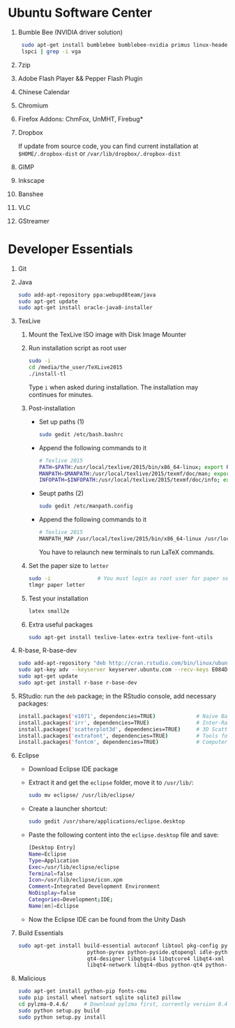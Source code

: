 Ubuntu Software Center
======================

1. Bumble Bee (NVIDIA driver solution)
   ```sh
    sudo apt-get install bumblebee bumblebee-nvidia primus linux-headers-generic
    lspci | grep -i vga
   ```

2. 7zip

3. Adobe Flash Player && Pepper Flash Plugin

4. Chinese Calendar

5. Chromium

6. Firefox Addons: ChmFox, UnMHT, Firebug*

7. Dropbox

   If update from source code, you can find current installation at ```$HOME/.dropbox-dist```
   or ```/var/lib/dropbox/.dropbox-dist```

8. GIMP

9. Inkscape

10. Banshee

11. VLC

12. GStreamer


Developer Essentials
====================

1. Git

2. Java
   ```sh
   sudo add-apt-repository ppa:webupd8team/java
   sudo apt-get update
   sudo apt-get install oracle-java8-installer
   ```

3. TexLive

   1. Mount the TexLive ISO image with Disk Image Mounter

   2. Run installation script as root user

      ```sh
      sudo -i
      cd /media/the_user/TeXLive2015
      ./install-tl
      ```

      Type ```i``` when asked during installation. The installation may continues for minutes.

   3. Post-installation

      - Set up paths (1)

        ```sh
        sudo gedit /etc/bash.bashrc
        ```

      - Append the following commands to it

        ```sh
        # Texlive 2015
        PATH=$PATH:/usr/local/texlive/2015/bin/x86_64-linux; export PATH
        MANPATH=$MANPATH:/usr/local/texlive/2015/texmf/doc/man; export MANPATH
        INFOPATH=$INFOPATH:/usr/local/texlive/2015/texmf/doc/info; export INFOPATH
        ```

      - Seupt paths (2)

        ```sh
        sudo gedit /etc/manpath.config
        ```

      - Append the following commands to it

        ```sh
        # Texlive 2015
        MANPATH_MAP /usr/local/texlive/2015/bin/x86_64-linux /usr/local/texlive/2015/texmf/doc/man
        ```

        You have to relaunch new terminals to run LaTeX commands.

   4. Set the paper size to ```letter```

      ```sh
      sudo -i               # You must login as root user for paper setting
      tlmgr paper letter
      ```

   5. Test your installation

      ```sh
      latex small2e
      ```

   6. Extra useful packages

      ```sh
      sudo apt-get install texlive-latex-extra texlive-font-utils
      ```

4. R-base, R-base-dev
   ```sh
   sudo add-apt-repository "deb http://cran.rstudio.com/bin/linux/ubuntu $(lsb_release -cs)/"
   sudo apt-key adv --keyserver keyserver.ubuntu.com --recv-keys E084DAB9
   sudo apt-get update
   sudo apt-get install r-base r-base-dev
   ```

5. RStudio: run the ```deb``` package; in the RStudio console, add necessary packages:
   ```sh
   install.packages('e1071', dependencies=TRUE)             # Naive Bayes Classifier
   install.packages('irr', dependencies=TRUE)               # Inter-Rater Reliability
   install.packages('scatterplot3d', dependencies=TRUE)     # 3D Scatter Plot
   install.packages('extrafont', dependencies=TRUE)         # Tools for using fonts
   install.packages('fontcm', dependencies=TRUE)            # Computer Modern font
   ```

6. Eclipse

   + Download Eclipse IDE package

   + Extract it and get the ```eclipse``` folder, move it to ```/usr/lib/```:
     ```sh
     sudo mv eclipse/ /usr/lib/eclipse/
     ```

   + Create a launcher shortcut:
     ```sh
     sudo gedit /usr/share/applications/eclipse.desktop
     ```

   + Paste the following content into the ```eclipse.desktop``` file and save:
     ```sh
     [Desktop Entry]
     Name=Eclipse
     Type=Application
     Exec=/usr/lib/eclipse/eclipse
     Terminal=false
     Icon=/usr/lib/eclipse/icon.xpm
     Comment=Integrated Development Environment
     NoDisplay=false
     Categories=Development;IDE;
     Name[en]=Eclipse
     ```

   + Now the Eclipse IDE can be found from the Unity Dash

7. Build Essentials
   ```sh
   sudo apt-get install build-essential autoconf libtool pkg-config python-opengl python-imaging \
                         python-pyrex python-pyside.qtopengl idle-python2.7 qt4-dev-tools \
                         qt4-designer libqtgui4 libqtcore4 libqt4-xml libqt4-test libqt4-script \
                         libqt4-network libqt4-dbus python-qt4 python-qt4-gl libgle3 python-dev
   ```

8. Malicious
   ```sh
   sudo apt-get install python-pip fonts-cmu
   sudo pip install wheel natsort sqlite sqlite3 pillow
   cd pylzma-0.4.6/     # Download pylzma first, currently version 0.4.6
   sudo python setup.py build
   sudo python setup.py install
   ```
